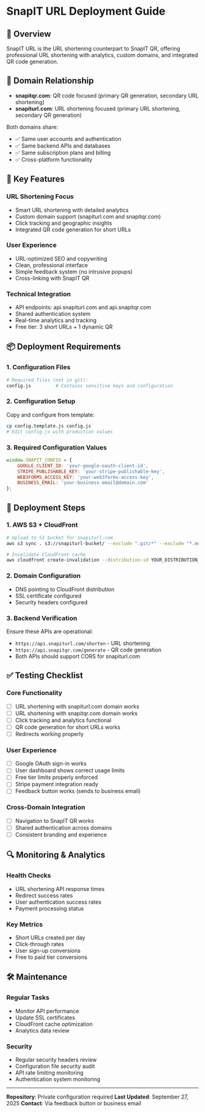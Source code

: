 # SnapIT URL Deployment Guide

## 🎯 Overview

SnapIT URL is the URL shortening counterpart to SnapIT QR, offering professional URL shortening with analytics, custom domains, and integrated QR code generation.

## 🔄 Domain Relationship

- **snapitqr.com**: QR code focused (primary QR generation, secondary URL shortening)
- **snapiturl.com**: URL shortening focused (primary URL shortening, secondary QR generation)

Both domains share:
- ✅ Same user accounts and authentication
- ✅ Same backend APIs and databases
- ✅ Same subscription plans and billing
- ✅ Cross-platform functionality

## 🚀 Key Features

### URL Shortening Focus
- Smart URL shortening with detailed analytics
- Custom domain support (snapiturl.com and snapitqr.com)
- Click tracking and geographic insights
- Integrated QR code generation for short URLs

### User Experience
- URL-optimized SEO and copywriting
- Clean, professional interface
- Simple feedback system (no intrusive popups)
- Cross-linking with SnapIT QR

### Technical Integration
- API endpoints: api.snapiturl.com and api.snapitqr.com
- Shared authentication system
- Real-time analytics and tracking
- Free tier: 3 short URLs + 1 dynamic QR

## 📦 Deployment Requirements

### 1. Configuration Files
```bash
# Required files (not in git):
config.js         # Contains sensitive keys and configuration
```

### 2. Configuration Setup
Copy and configure from template:
```bash
cp config.template.js config.js
# Edit config.js with production values
```

### 3. Required Configuration Values
```javascript
window.SNAPIT_CONFIG = {
    GOOGLE_CLIENT_ID: 'your-google-oauth-client-id',
    STRIPE_PUBLISHABLE_KEY: 'your-stripe-publishable-key',
    WEB3FORMS_ACCESS_KEY: 'your-web3forms-access-key',
    BUSINESS_EMAIL: 'your-business-email@domain.com'
};
```

## 🔧 Deployment Steps

### 1. AWS S3 + CloudFront
```bash
# Upload to S3 bucket for snapiturl.com
aws s3 sync . s3://snapiturl-bucket/ --exclude ".git/*" --exclude "*.md"

# Invalidate CloudFront cache
aws cloudfront create-invalidation --distribution-id YOUR_DISTRIBUTION_ID --paths "/*"
```

### 2. Domain Configuration
- DNS pointing to CloudFront distribution
- SSL certificate configured
- Security headers configured

### 3. Backend Verification
Ensure these APIs are operational:
- `https://api.snapiturl.com/shorten` - URL shortening
- `https://api.snapitqr.com/generate` - QR code generation
- Both APIs should support CORS for snapiturl.com

## ✅ Testing Checklist

### Core Functionality
- [ ] URL shortening with snapiturl.com domain works
- [ ] URL shortening with snapitqr.com domain works
- [ ] Click tracking and analytics functional
- [ ] QR code generation for short URLs works
- [ ] Redirects working properly

### User Experience
- [ ] Google OAuth sign-in works
- [ ] User dashboard shows correct usage limits
- [ ] Free tier limits properly enforced
- [ ] Stripe payment integration ready
- [ ] Feedback button works (sends to business email)

### Cross-Domain Integration
- [ ] Navigation to SnapIT QR works
- [ ] Shared authentication across domains
- [ ] Consistent branding and experience

## 🔍 Monitoring & Analytics

### Health Checks
- URL shortening API response times
- Redirect success rates
- User authentication success rates
- Payment processing status

### Key Metrics
- Short URLs created per day
- Click-through rates
- User sign-up conversions
- Free to paid tier conversions

## 🛠 Maintenance

### Regular Tasks
- Monitor API performance
- Update SSL certificates
- CloudFront cache optimization
- Analytics data review

### Security
- Regular security headers review
- Configuration file security audit
- API rate limiting monitoring
- Authentication system monitoring

---

**Repository**: Private configuration required
**Last Updated**: September 27, 2025
**Contact**: Via feedback button or business email